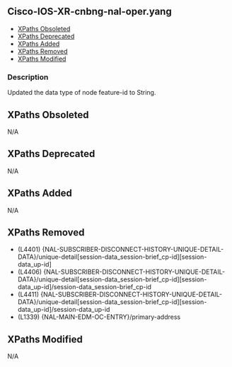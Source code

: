 ## Cisco-IOS-XR-cnbng-nal-oper.yang

- [XPaths Obsoleted](#xpaths-obsoleted)
- [XPaths Deprecated](#xpaths-deprecated)
- [XPaths Added](#xpaths-added)
- [XPaths Removed](#xpaths-removed)
- [XPaths Modified](#xpaths-modified)

### Description

Updated the data type of node feature-id to String.

## XPaths Obsoleted

N/A

## XPaths Deprecated

N/A

## XPaths Added

N/A

## XPaths Removed

- (L4401)	{NAL-SUBSCRIBER-DISCONNECT-HISTORY-UNIQUE-DETAIL-DATA}/unique-detail[session-data_session-brief_cp-id][session-data_up-id]
- (L4406)	{NAL-SUBSCRIBER-DISCONNECT-HISTORY-UNIQUE-DETAIL-DATA}/unique-detail[session-data_session-brief_cp-id][session-data_up-id]/session-data_session-brief_cp-id
- (L4411)	{NAL-SUBSCRIBER-DISCONNECT-HISTORY-UNIQUE-DETAIL-DATA}/unique-detail[session-data_session-brief_cp-id][session-data_up-id]/session-data_up-id
- (L1339)	{NAL-MAIN-EDM-OC-ENTRY}/primary-address

## XPaths Modified

N/A

